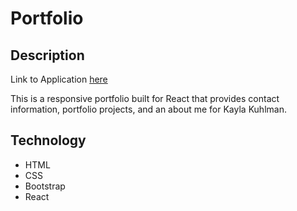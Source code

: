 # Portfolio

## Description
Link to Application [here](https://kaykuhl.github.io/portfolio)

This is a responsive portfolio built for React that provides contact information, portfolio projects, and an about me for Kayla Kuhlman.

## Technology
- HTML
- CSS
- Bootstrap
- React
